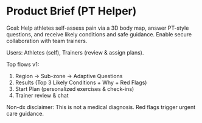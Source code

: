 # Product Brief (PT Helper)
Goal: Help athletes self-assess pain via a 3D body map, answer PT-style questions, and receive likely conditions and safe guidance. Enable secure collaboration with team trainers.

Users: Athletes (self), Trainers (review & assign plans).

Top flows v1:
1) Region → Sub-zone → Adaptive Questions
2) Results (Top 3 Likely Conditions + Why + Red Flags)
3) Start Plan (personalized exercises & check-ins)
4) Trainer review & chat

Non-dx disclaimer: This is not a medical diagnosis. Red flags trigger urgent care guidance.
